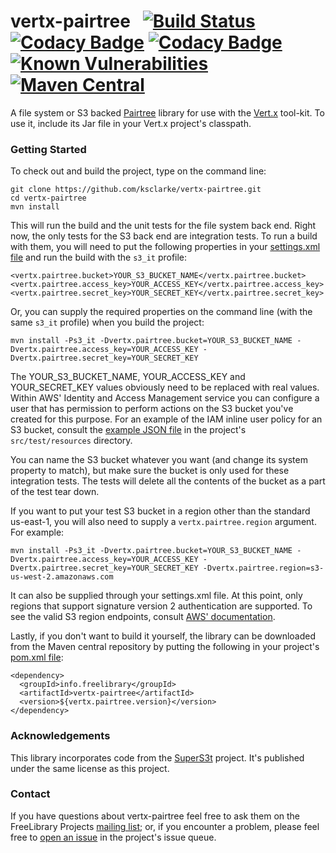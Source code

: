 # vertx-pairtree &nbsp; [![Build Status](http://img.shields.io/travis/ksclarke/vertx-pairtree/master.svg?style=flat)](https://travis-ci.org/ksclarke/vertx-pairtree) [![Codacy Badge](https://api.codacy.com/project/badge/Coverage/ebf45038ace1469e842989f8d860ed1c)](https://www.codacy.com/app/ksclarke/vertx-pairtree?utm_source=github.com&utm_medium=referral&utm_content=ksclarke/vertx-pairtree&utm_campaign=Badge_Coverage) [![Codacy Badge](https://api.codacy.com/project/badge/Grade/ebf45038ace1469e842989f8d860ed1c)](https://www.codacy.com/app/ksclarke/vertx-pairtree?utm_source=github.com&amp;utm_medium=referral&amp;utm_content=ksclarke/vertx-pairtree&amp;utm_campaign=Badge_Grade) [![Known Vulnerabilities](https://snyk.io/test/github/ksclarke/vertx-pairtree/badge.svg)](https://snyk.io/test/github/ksclarke/vertx-pairtree) [![Maven Central](https://img.shields.io/maven-metadata/v/http/central.maven.org/maven2/info/freelibrary/vertx-pairtree/maven-metadata.xml.svg?colorB=brightgreen)](http://mvnrepository.com/artifact/info.freelibrary/vertx-pairtree)

A file system or S3 backed [Pairtree](https://wiki.ucop.edu/display/Curation/PairTree) library for use with the [Vert.x](http://vertx.io/) tool-kit. To use it, include its Jar file in your Vert.x project's classpath.

### Getting Started

To check out and build the project, type on the command line:

    git clone https://github.com/ksclarke/vertx-pairtree.git
    cd vertx-pairtree
    mvn install

This will run the build and the unit tests for the file system back end. Right now, the only tests for the S3 back end are integration tests. To run a build with them, you will need to put the following properties in your [settings.xml file](https://maven.apache.org/settings.html) and run the build with the `s3_it` profile:

    <vertx.pairtree.bucket>YOUR_S3_BUCKET_NAME</vertx.pairtree.bucket>
    <vertx.pairtree.access_key>YOUR_ACCESS_KEY</vertx.pairtree.access_key>
    <vertx.pairtree.secret_key>YOUR_SECRET_KEY</vertx.pairtree.secret_key>

Or, you can supply the required properties on the command line (with the same `s3_it` profile) when you build the project:

    mvn install -Ps3_it -Dvertx.pairtree.bucket=YOUR_S3_BUCKET_NAME -Dvertx.pairtree.access_key=YOUR_ACCESS_KEY -Dvertx.pairtree.secret_key=YOUR_SECRET_KEY

The YOUR_S3_BUCKET_NAME, YOUR_ACCESS_KEY and YOUR_SECRET_KEY values obviously need to be replaced with real values. Within AWS' Identity and Access Management service you can configure a user that has permission to perform actions on the S3 bucket you've created for this purpose. For an example of the IAM inline user policy for an S3 bucket, consult the [example JSON file](https://github.com/ksclarke/freelib-utils/blob/master/src/test/resources/sample-iam-policy.json) in the project's `src/test/resources` directory.

You can name the S3 bucket whatever you want (and change its system property to match), but make sure the bucket is only used for these integration tests. The tests will delete all the contents of the bucket as a part of the test tear down.

If you want to put your test S3 bucket in a region other than the standard us-east-1, you will also need to supply a `vertx.pairtree.region` argument. For example:

    mvn install -Ps3_it -Dvertx.pairtree.bucket=YOUR_S3_BUCKET_NAME -Dvertx.pairtree.access_key=YOUR_ACCESS_KEY -Dvertx.pairtree.secret_key=YOUR_SECRET_KEY -Dvertx.pairtree.region=s3-us-west-2.amazonaws.com

It can also be supplied through your settings.xml file. At this point, only regions that support signature version 2 authentication are supported. To see the valid S3 region endpoints, consult [AWS' documentation](http://docs.aws.amazon.com/general/latest/gr/rande.html#s3_region).

Lastly, if you don't want to build it yourself, the library can be downloaded from the Maven central repository by putting the following in your project's [pom.xml file](https://maven.apache.org/guides/introduction/introduction-to-dependency-mechanism.html):

    <dependency>
      <groupId>info.freelibrary</groupId>
      <artifactId>vertx-pairtree</artifactId>
      <version>${vertx.pairtree.version}</version>
    </dependency>

### Acknowledgements

This library incorporates code from the [SuperS3t](https://github.com/spartango/SuperS3t/) project. It's published under the same license as this project.

### Contact

If you have questions about vertx-pairtree feel free to ask them on the FreeLibrary Projects [mailing list](https://groups.google.com/forum/#!forum/freelibrary-projects); or, if you encounter a problem, please feel free to [open an issue](https://github.com/ksclarke/vertx-pairtree/issues "GitHub Issue Queue") in the project's issue queue.
